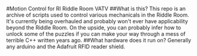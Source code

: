 #Motion Control for RI Riddle Room VATV
##What is this?
This repo is an archive of scripts used to control various mechanicals in the Riddle Room. It's currently being overhauled and probably won't ever have applicability beyond the Riddle Room. On the upside, you can probably infer how to unlock some of the puzzles if you can make your way through a mess of terrible C++ written years ago.
##What hardware does it run on?
Generally any arduino and the Adafruit RFID reader shield.
